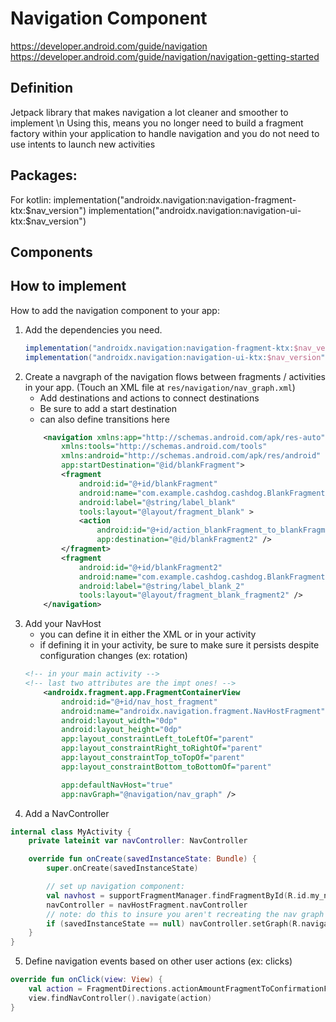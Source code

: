 # Navigation Component 
https://developer.android.com/guide/navigation
https://developer.android.com/guide/navigation/navigation-getting-started

## Definition 
Jetpack library that makes navigation a lot cleaner and smoother to implement \\n
Using this, means you no longer need to build a fragment factory within your application to handle navigation and you do not need to use intents to launch new activities 

## Packages: 
For kotlin: 
implementation("androidx.navigation:navigation-fragment-ktx:$nav_version")
implementation("androidx.navigation:navigation-ui-ktx:$nav_version")

## Components 

## How to implement
How to add the navigation component to your app: 
1. Add the dependencies you need. 
   ```gradle
   implementation("androidx.navigation:navigation-fragment-ktx:$nav_version")
   implementation("androidx.navigation:navigation-ui-ktx:$nav_version")
   ```
2. Create a navgraph of the navigation flows between fragments / activities in your app. (Touch an XML file at `res/navigation/nav_graph.xml`)
    * Add destinations and actions to connect destinations
    * Be sure to add a start destination 
    * can also define transitions here
    ```xml
        <navigation xmlns:app="http://schemas.android.com/apk/res-auto"
            xmlns:tools="http://schemas.android.com/tools"
            xmlns:android="http://schemas.android.com/apk/res/android"
            app:startDestination="@id/blankFragment">
            <fragment
                android:id="@+id/blankFragment"
                android:name="com.example.cashdog.cashdog.BlankFragment"
                android:label="@string/label_blank"
                tools:layout="@layout/fragment_blank" >
                <action
                    android:id="@+id/action_blankFragment_to_blankFragment2"
                    app:destination="@id/blankFragment2" />
            </fragment>
            <fragment
                android:id="@+id/blankFragment2"
                android:name="com.example.cashdog.cashdog.BlankFragment2"
                android:label="@string/label_blank_2"
                tools:layout="@layout/fragment_blank_fragment2" />
        </navigation>
    ```
3. Add your NavHost 
    * you can define it in either the XML or in your activity 
    * if defining it in your activity, be sure to make sure it persists despite configuration changes (ex: rotation)
    ```xml
    <!-- in your main activity -->
    <!-- last two attributes are the impt ones! -->
        <androidx.fragment.app.FragmentContainerView
            android:id="@+id/nav_host_fragment"
            android:name="androidx.navigation.fragment.NavHostFragment"
            android:layout_width="0dp"
            android:layout_height="0dp"
            app:layout_constraintLeft_toLeftOf="parent"
            app:layout_constraintRight_toRightOf="parent"
            app:layout_constraintTop_toTopOf="parent"
            app:layout_constraintBottom_toBottomOf="parent"

            app:defaultNavHost="true"
            app:navGraph="@navigation/nav_graph" />

    ```
4. Add a NavController    
```kotlin
internal class MyActivity {
    private lateinit var navController: NavController

    override fun onCreate(savedInstanceState: Bundle) {
        super.onCreate(savedInstanceState)

        // set up navigation component: 
        val navhost = supportFragmentManager.findFragmentById(R.id.my_nav_host_fragment) as NavHostFragment 
        navController = navHostFragment.navController
        // note: do this to insure you aren't recreating the nav graph every time app undergoes config changes
        if (savedInstanceState == null) navController.setGraph(R.navigation.my_nav_graph) 
    }
}

```
5. Define navigation events based on other user actions (ex: clicks)
```kotlin
override fun onClick(view: View) {
    val action = FragmentDirections.actionAmountFragmentToConfirmationFragment()
    view.findNavController().navigate(action)
}
```
